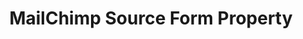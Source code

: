 ---
# -------------------------- #
#        CONTENT TYPE        #
# -------------------------- #

content-type: "api-form"
form-type: "source"
key: "source-form-properties-mailchimp-object"


# -------------------------- #
#        OBJECT INFO         #
# -------------------------- #

title: "MailChimp Source Form Property"
api-type: "platform.mailchimp"
display-name: "MailChimp"

source-type: "saas"
docs-name: "mailchimp"

description: ""


# -------------------------- #
#      OBJECT ATTRIBUTES     #
# -------------------------- #

uses-start-date: true

# object-attributes:
---